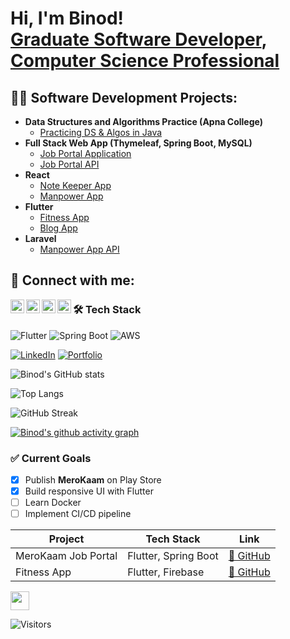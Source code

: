 <h1>Hi, I'm Binod! <br/><a href="https://github.com/binodcoder">Graduate Software Developer</a>, <a href="https://www.linkedin.com/in/binodcoder/">Computer Science Professional</a></h1>

<h2>👨‍💻 Software Development Projects:</h2>

- <b>Data Structures and Algorithms Practice (Apna College)</b>
  - [Practicing DS & Algos in Java](https://github.com/binodcoder/core_java)
- <b>Full Stack Web App (Thymeleaf, Spring Boot, MySQL)</b>
  - [Job Portal Application](https://github.com/binodcoder/7cs106_merokaam_web) 
  - [Job Portal API](https://github.com/binodcoder/7cs106_merokaam_api) 
- <b>React</b>
  - [Note Keeper App](https://github.com/binodcoder/keeper-app)
  - [Manpower App](https://github.com/binodcoder/7CC005_react_merokam)
- <b>Flutter</b>
  - [Fitness App](https://github.com/binodcoder/7cc002_fitness_app)
  - [Blog App](https://github.com/binodcoder/7cc012_coursework)
- <b>Laravel</b>
  - [Manpower App API](https://github.com/binodcoder/7cc005_laravel_merokam_api)


<h2> 🤳 Connect with me:</h2>

[<img align="left" alt="JoshMadakor | YouTube" width="22px" src="https://cdn.jsdelivr.net/npm/simple-icons@v3/icons/youtube.svg" />][youtube]
[<img align="left" alt="JoshMadakor | Twitter" width="22px" src="https://cdn.jsdelivr.net/npm/simple-icons@v3/icons/twitter.svg" />][twitter]
[<img align="left" alt="JoshMadakor | LinkedIn" width="22px" src="https://cdn.jsdelivr.net/npm/simple-icons@v3/icons/linkedin.svg" />][linkedin]
[<img align="left" alt="JoshMadakor | Instagram" width="22px" src="https://cdn.jsdelivr.net/npm/simple-icons@v3/icons/instagram.svg" />][instagram]

[twitter]: https://x.com/DeveloperBinodJ
[youtube]: https://www.youtube.com/c/joshmadakor
[instagram]: https://www.instagram.com/binod.bhandari.75685962/
[linkedin]: https://www.linkedin.com/in/binodcoder/


### 🛠️ Tech Stack
![Flutter](https://img.shields.io/badge/Flutter-%2302569B.svg?style=for-the-badge&logo=Flutter&logoColor=white)
![Spring Boot](https://img.shields.io/badge/Spring_Boot-6DB33F?style=for-the-badge&logo=spring&logoColor=white)
![AWS](https://img.shields.io/badge/AWS-%23FF9900.svg?style=for-the-badge&logo=amazon-aws&logoColor=white)

[![LinkedIn](https://img.shields.io/badge/LinkedIn-blue?style=for-the-badge&logo=linkedin)](https://linkedin.com/in/YOURUSERNAME)
[![Portfolio](https://img.shields.io/badge/Portfolio-%23000000.svg?style=for-the-badge&logo=firefox&logoColor=white)](https://yourportfolio.com)


![Binod's GitHub stats](https://github-readme-stats.vercel.app/api?username=binodcoder&show_icons=true&theme=radical)

![Top Langs](https://github-readme-stats.vercel.app/api/top-langs/?username=binodcoder&layout=compact&theme=radical)

![GitHub Streak](https://github-readme-streak-stats.herokuapp.com/?user=binodcoder&theme=radical)

[![Binod's github activity graph](https://github-readme-activity-graph.vercel.app/graph?username=binodcoder&theme=dracula)](https://github.com/binodcoder)

### ✅ Current Goals
- [x] Publish **MeroKaam** on Play Store
- [x] Build responsive UI with Flutter
- [ ] Learn Docker
- [ ] Implement CI/CD pipeline

| Project | Tech Stack | Link |
|--------|-------------|------|
| MeroKaam Job Portal | Flutter, Spring Boot | [🔗 GitHub](https://github.com/binodcoder/merokaam) |
| Fitness App | Flutter, Firebase | [🔗 GitHub](https://github.com/binodcoder/fitness-app) |


<img src="https://media.giphy.com/media/hvRJCLFzcasrR4ia7z/giphy.gif" width="30px"/>

![Visitors](https://visitor-badge.laobi.icu/badge?page_id=binodcoder)

<!--
**binodcoder/binodcoder** is a ✨ _special_ ✨ repository because its `README.md` (this file) appears on your GitHub profile.

Here are some ideas to get you started:

- 🔭 I’m currently working on ...
- 🌱 I’m currently learning ...
- 👯 I’m looking to collaborate on ...
- 🤔 I’m looking for help with ...
- 💬 Ask me about ...
- 📫 How to reach me: ...
- 😄 Pronouns: ...
- ⚡ Fun fact: ...
-->
